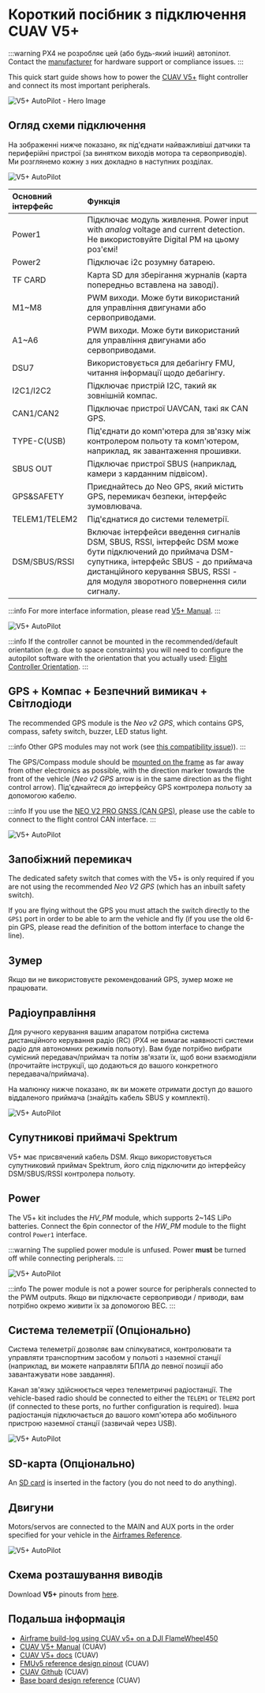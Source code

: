 # Короткий посібник з підключення CUAV V5+

:::warning
PX4 не розробляє цей (або будь-який інший) автопілот.
Contact the [manufacturer](https://store.cuav.net/) for hardware support or compliance issues.
:::

This quick start guide shows how to power the [CUAV V5+](../flight_controller/cuav_v5_plus.md) flight controller and connect its most important peripherals.

![V5+ AutoPilot - Hero Image](../../assets/flight_controller/cuav_v5_plus/v5+_01.png)

## Огляд схеми підключення

На зображенні нижче показано, як під'єднати найважливіші датчики та периферійні пристрої (за винятком виходів мотора та сервоприводів).
Ми розглянемо кожну з них докладно в наступних розділах.

![V5+ AutoPilot](../../assets/flight_controller/cuav_v5_plus/connection/v5+_quickstart_01.png)

| Основний інтерфейс                 | Функція                                                                                                                                                                                                                                               |
| :--------------------------------- | :---------------------------------------------------------------------------------------------------------------------------------------------------------------------------------------------------------------------------------------------------- |
| Power1                             | Підключає модуль живлення. Power input with _analog_ voltage and current detection. Не використовуйте Digital PM на цьому роз'ємі!                                                                                    |
| Power2                             | Підключає i2c розумну батарею.                                                                                                                                                                                                        |
| TF CARD                            | Карта SD для зберігання журналів (карта попередньо вставлена на заводі).                                                                                                                                           |
| M1~M8              | PWM виходи. Може бути використаний для управління двигунами або сервоприводами.                                                                                                                                       |
| A1~A6              | PWM виходи. Може бути використаний для управління двигунами або сервоприводами.                                                                                                                                       |
| DSU7                               | Використовується для дебагінгу FMU, читання інформації щодо дебагінгу.                                                                                                                                                                |
| І2C1/I2C2                          | Підключає пристрій I2C, такий як зовнішній компас.                                                                                                                                                                                    |
| CAN1/CAN2                          | Підключає пристрої UAVCAN, такі як CAN GPS.                                                                                                                                                                                           |
| TYPE-C\(USB\) | Під'єднати до комп'ютера для зв'язку між контролером польоту та комп'ютером, наприклад, як завантаження прошивки.                                                                                                                     |
| SBUS OUT                           | Підключає пристрої SBUS (наприклад, камери з карданним підвісом).                                                                                                                                                  |
| GPS&SAFETY     | Приєднайтесь до Neo GPS, який містить GPS, перемикач безпеки, інтерфейс зумовлювача.                                                                                                                                                  |
| TELEM1/TELEM2                      | Під'єднатися до системи телеметрії.                                                                                                                                                                                                   |
| DSM/SBUS/RSSI                      | Включає інтерфейси введення сигналів DSM, SBUS, RSSI, інтерфейс DSM може бути підключений до приймача DSM-супутника, інтерфейс SBUS - до приймача дистанційного керування SBUS, RSSI - для модуля зворотного повернення сили сигналу. |

:::info
For more interface information, please read [V5+ Manual](http://manual.cuav.net/V5-Plus.pdf).
:::

![V5+ AutoPilot](../../assets/flight_controller/cuav_v5_plus/connection/v5+_quickstart_02.png)

:::info
If the controller cannot be mounted in the recommended/default orientation (e.g. due to space constraints) you will need to configure the autopilot software with the orientation that you actually used: [Flight Controller Orientation](../gps_compass/rtk_gps.md).
:::

## GPS + Компас + Безпечний вимикач + Світлодіоди

The recommended GPS module is the _Neo v2 GPS_, which contains GPS, compass, safety switch, buzzer, LED status light.

:::info
Other GPS modules may not work (see [this compatibility issue](../flight_controller/cuav_v5_nano.md#compatibility_gps)\)).
:::

The GPS/Compass module should be [mounted on the frame](../assembly/mount_gps_compass.md) as far away from other electronics as possible, with the direction marker towards the front of the vehicle (_Neo v2 GPS_ arrow is in the same direction as the flight control arrow).
Під'єднайтеся до інтерфейсу GPS контролера польоту за допомогою кабелю.

:::info
If you use the [NEO V2 PRO GNSS (CAN GPS)](https://doc.cuav.net/gps/neo-series-gnss/en/neo-v2-pro.html), please use the cable to connect to the flight control CAN interface.
:::

![V5+ AutoPilot](../../assets/flight_controller/cuav_v5_plus/connection/v5+_quickstart_03.png)

## Запобіжний перемикач

The dedicated safety switch that comes with the V5+ is only required if you are not using the recommended _Neo V2 GPS_ (which has an inbuilt safety switch).

If you are flying without the GPS you must attach the switch directly to the `GPS1` port in order to be able to arm the vehicle and fly (if you use the old 6-pin GPS, please read the definition of the bottom interface to change the line).

## Зумер

Якщо ви не використовуєте рекомендований GPS, зумер може не працювати.

## Радіоуправління

Для ручного керування вашим апаратом потрібна система дистанційного керування радіо (RC) (PX4 не вимагає наявності системи радіо для автономних режимів польоту).
Вам буде потрібно вибрати сумісний передавач/приймач та потім зв'язати їх, щоб вони взаємодіяли (прочитайте інструкції, що додаються до вашого конкретного передавача/приймача).

На малюнку нижче показано, як ви можете отримати доступ до вашого віддаленого приймача (знайдіть кабель SBUS у комплекті).

![V5+ AutoPilot](../../assets/flight_controller/cuav_v5_plus/connection/v5+_quickstart_04.png)

## Супутникові приймачі Spektrum

V5+ має присвячений кабель DSM.
Якщо використовується супутниковий приймач Spektrum, його слід підключити до інтерфейсу DSM/SBUS/RSSI контролера польоту.

## Power

The V5+ kit includes the _HV_PM_ module, which supports 2~14S LiPo batteries.
Connect the 6pin connector of the _HW_PM_ module to the flight control `Power1` interface.

:::warning
The supplied power module is unfused.
Power **must** be turned off while connecting peripherals.
:::

![V5+ AutoPilot](../../assets/flight_controller/cuav_v5_plus/connection/v5+_quickstart_01.png)

:::info
The power module is not a power source for peripherals connected to the PWM outputs.
Якщо ви підключаєте сервоприводи / приводи, вам потрібно окремо живити їх за допомогою BEC.
:::

## Система телеметрії (Опціонально)

Система телеметрії дозволяє вам спілкуватися, контролювати та управляти транспортним засобом у польоті з наземної станції (наприклад, ви можете направляти БПЛА до певної позиції або завантажувати нове завдання).

Канал зв'язку здійснюється через телеметричні радіостанції.
The vehicle-based radio should be connected to either the `TELEM1` or `TELEM2` port (if connected to these ports, no further configuration is required).
Інша радіостанція підключається до вашого комп'ютера або мобільного пристрою наземної станції (зазвичай через USB).

![V5+ AutoPilot](../../assets/flight_controller/cuav_v5_plus/connection/v5+_quickstart_06.png)

<a id="sd_card"></a>

## SD-карта (Опціонально)

An [SD card](../getting_started/px4_basic_concepts.md#sd-cards-removable-memory) is inserted in the factory (you do not need to do anything).

## Двигуни

Motors/servos are connected to the MAIN and AUX ports in the order specified for your vehicle in the [Airframes Reference](../airframes/airframe_reference.md).

![V5+ AutoPilot](../../assets/flight_controller/cuav_v5_plus/connection/v5+_quickstart_07.png)

## Схема розташування виводів

Download **V5+** pinouts from [here](http://manual.cuav.net/V5-Plus.pdf).

## Подальша інформація

- [Airframe build-log using CUAV v5+ on a DJI FlameWheel450](../frames_multicopter/dji_f450_cuav_5plus.md)
- [CUAV V5+ Manual](http://manual.cuav.net/V5-Plus.pdf) (CUAV)
- [CUAV V5+ docs](https://doc.cuav.net/controller/v5-autopilot/en/v5+.html) (CUAV)
- [FMUv5 reference design pinout](https://docs.google.com/spreadsheets/d/1-n0__BYDedQrc_2NHqBenG1DNepAgnHpSGglke-QQwY/edit#gid=912976165) (CUAV)
- [CUAV Github](https://github.com/cuav) (CUAV)
- [Base board design reference](https://github.com/cuav/hardware/tree/master/V5_Autopilot/V5%2B/V5%2BBASE) (CUAV)
